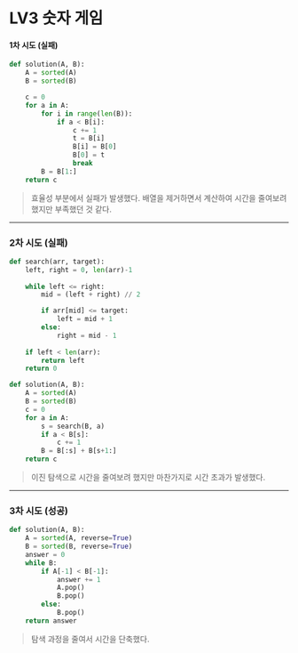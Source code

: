 # LV3 숫자 게임

#### 1차 시도 (실패)
```py
def solution(A, B):
    A = sorted(A)
    B = sorted(B)

    c = 0
    for a in A:
        for i in range(len(B)):
            if a < B[i]:
                c += 1
                t = B[i]
                B[i] = B[0]
                B[0] = t
                break
        B = B[1:]
    return c
```
> 효율성 부분에서 실패가 발생했다. 배열을 제거하면서 계산하여 시간을 줄여보려 했지만 부족했던 것 같다.

*****

### 2차 시도 (실패)
```py
def search(arr, target):
    left, right = 0, len(arr)-1
    
    while left <= right:
        mid = (left + right) // 2

        if arr[mid] <= target:
            left = mid + 1
        else:
            right = mid - 1
    
    if left < len(arr):
        return left
    return 0

def solution(A, B):
    A = sorted(A)
    B = sorted(B)
    c = 0
    for a in A:
        s = search(B, a)
        if a < B[s]:
            c += 1
        B = B[:s] + B[s+1:]
    return c
```
> 이진 탐색으로 시간을 줄여보려 했지만 마찬가지로 시간 초과가 발생했다.

*****

### 3차 시도 (성공)
```py
def solution(A, B):
    A = sorted(A, reverse=True)
    B = sorted(B, reverse=True)
    answer = 0
    while B:
        if A[-1] < B[-1]:
            answer += 1
            A.pop()
            B.pop()
        else:
            B.pop()
    return answer
```
> 탐색 과정을 줄여서 시간을 단축했다.